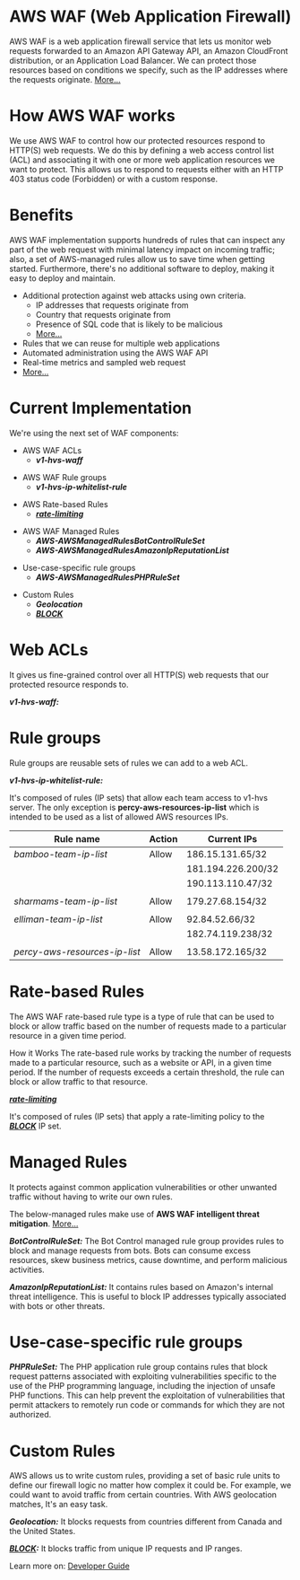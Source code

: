 # AWS WAF (Web Application Firewall)

AWS WAF is a web application firewall service that lets us monitor web requests forwarded to an Amazon API Gateway API, an Amazon CloudFront distribution, or an Application Load Balancer. We can protect those resources based on conditions we specify, such as the IP addresses where the requests originate. [More...](https://docs.aws.amazon.com/waf/latest/developerguide/waf-chapter.html)

# How AWS WAF works

We use AWS WAF to control how our protected resources respond to HTTP(S) web requests. We do this by defining a web access control list (ACL) and associating it with one or more web application resources we want to protect. This allows us to respond to requests either with an HTTP 403 status code (Forbidden) or with a custom response.

# Benefits 

AWS WAF implementation supports hundreds of rules that can inspect any part of the web request with minimal latency impact on incoming traffic; also, a set of AWS-managed rules allow us to save time when getting started. Furthermore, there's no additional software to deploy, making it easy to deploy and maintain.

- Additional protection against web attacks using own criteria.
    - IP addresses that requests originate from
    - Country that requests originate from
    - Presence of SQL code that is likely to be malicious 
    - [More...](https://docs.aws.amazon.com/waf/latest/developerguide/waf-intro.html#:~:text=Additional%20protection%20against%20web%20attacks)
- Rules that we can reuse for multiple web applications
- Automated administration using the AWS WAF API
- Real-time metrics and sampled web request
- [More...](https://docs.aws.amazon.com/waf/latest/developerguide/waf-intro.html#:~:text=Using%20AWS%20WAF%20has%20several%20benefits%3A)

# Current Implementation

We're using the next set of WAF components:
    
- AWS WAF ACLs
    - ***v1-hvs-waff*** 
>
- AWS WAF Rule groups
    - ***v1-hvs-ip-whitelist-rule***
>
- AWS Rate-based Rules
    - ***[rate-limiting ](https://us-east-1.console.aws.amazon.com/wafv2/homev2/web-acl/rule/v1-hvs-waff/482977c8-6aa2-42ab-8c62-127ac0145ba0/rate-limiting?region=us-east-1)***
>
- AWS WAF Managed Rules
    - ***AWS-AWSManagedRulesBotControlRuleSet***
    - ***AWS-AWSManagedRulesAmazonIpReputationList***
>
- Use-case-specific rule groups
    - ***AWS-AWSManagedRulesPHPRuleSet***
>
- Custom Rules
    - ***Geolocation***
    - ***[BLOCK](https://us-east-1.console.aws.amazon.com/wafv2/homev2/web-acl/rule/v1-hvs-waff/482977c8-6aa2-42ab-8c62-127ac0145ba0/BLOCK?region=us-east-1)***
# Web ACLs

It gives us fine-grained control over all HTTP(S) web requests that our protected resource responds to.

***v1-hvs-waff:***

# Rule groups

Rule groups are reusable sets of rules we can add to a web ACL.

***v1-hvs-ip-whitelist-rule:***

It's composed of rules (IP sets) that allow each team access to v1-hvs server. The only exception is **percy-aws-resources-ip-list** which is intended to be used as a list of allowed AWS resources IPs.

| Rule name                 | Action     | Current IPs  |
|---                        |---         |---           |
|*bamboo-team-ip-list* |Allow |186.15.131.65/32 |
|   |   |181.194.226.200/32 |
|   |   |190.113.110.47/32 |          
|   |   |   |
|*sharmams-team-ip-list* |Allow |179.27.68.154/32 |
|   |   |   |
|*elliman-team-ip-list* |Allow |92.84.52.66/32 |
|   |   |182.74.119.238/32|
|   |   |   |
|*percy-aws-resources-ip-list* |Allow |13.58.172.165/32 |

# Rate-based Rules

The AWS WAF rate-based rule type is a type of rule that can be used to block or allow traffic based on the number of requests made to a particular resource in a given time period.

How it Works
The rate-based rule works by tracking the number of requests made to a particular resource, such as a website or API, in a given time period. If the number of requests exceeds a certain threshold, the rule can block or allow traffic to that resource.

***[rate-limiting ](https://us-east-1.console.aws.amazon.com/wafv2/homev2/web-acl/rule/v1-hvs-waff/482977c8-6aa2-42ab-8c62-127ac0145ba0/rate-limiting?region=us-east-1)***

It's composed of rules (IP sets) that apply a rate-limiting policy to
the ***[BLOCK](https://us-east-1.console.aws.amazon.com/wafv2/homev2/ip-set/BLOCK/49cbd199-6c95-43bc-93db-48205f2a3bbc?region=us-east-1)*** IP set.




# Managed Rules

It protects against common application vulnerabilities or other unwanted traffic without having to write our own rules.

The below-managed rules make use of **AWS WAF intelligent threat mitigation**. [More...](https://docs.aws.amazon.com/waf/latest/developerguide/waf-managed-protections.html#:~:text=AWS%20WAF%20intelligent%20threat%20mitigation)

***BotControlRuleSet:*** The Bot Control managed rule group provides rules to block and manage requests from bots. Bots can consume excess resources, skew business metrics, cause downtime, and perform malicious activities. 

***AmazonIpReputationList:*** It contains rules based on Amazon's internal threat intelligence. This is useful to block IP addresses typically associated with bots or other threats.

# Use-case-specific rule groups

***PHPRuleSet:*** The PHP application rule group contains rules that block request patterns associated with exploiting vulnerabilities specific to the use of the PHP programming language, including the injection of unsafe PHP functions. This can help prevent the exploitation of vulnerabilities that permit attackers to remotely run code or commands for which they are not authorized.

# Custom Rules

AWS allows us to write custom rules, providing a set of basic rule units to define our firewall logic no matter how complex it could be. For example, we could want to avoid traffic from certain countries. With AWS geolocation matches, It's an easy task.

***Geolocation:*** It blocks requests from countries different from Canada and the United States.

***[BLOCK](https://us-east-1.console.aws.amazon.com/wafv2/homev2/web-acl/rule/v1-hvs-waff/482977c8-6aa2-42ab-8c62-127ac0145ba0/BLOCK?region=us-east-1):*** It blocks traffic from unique IP requests and IP ranges.

Learn more on: [Developer Guide](https://docs.aws.amazon.com/waf/latest/developerguide/what-is-aws-waf.html)

